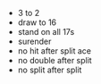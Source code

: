 - 3 to 2
- draw to 16
- stand on all 17s
- surender
- no hit after split ace
- no double after split
- no split after split
